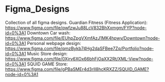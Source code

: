 # Figma_Designs
Collection of all figma designs.
Guardian Fitness (Fitness Application): https://www.figma.com/file/qwfzwJu88LcV832BhXxmgm/FYP?node-id=0%3A1
Downtown Car wash: https://www.figma.com/file/EUhpZpgVXmfAzJ1MK4hpwy/Downtown?node-id=0%3A1
Personal webpage design: https://www.figma.com/file/qmzBykb74Hg2daSFBee7Zq/Portfolio?node-id=0%3A1
Music Store design: https://www.figma.com/file/0Xjrv6XOx66bhFjOaXX2Rt/XML-View?node-id=0%3A1
SQUID GAME Store: https://www.figma.com/file/gPBaSMEr4d3rII8hcKRXZZ/SQUID_GAME?node-id=0%3A1
